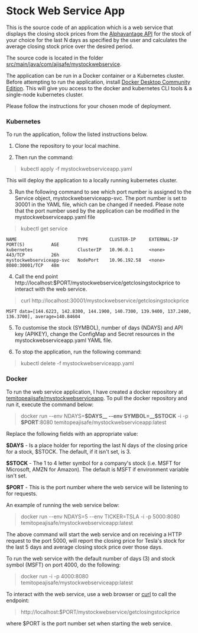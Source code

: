 # Stock Web Service App
This is the source code of an application which is a web service that displays the closing stock prices from the [Alphavantage API](https://www.alphavantage.co/documentation/#dailyadj) for the stock of your choice for the last N days as specified by the user and calculates the average closing stock price over the desired period.

The source code is located in the folder [src/main/java/com/ajisafe/mystockwebservice](https://github.com/ajisafet/mystockwebserviceapp/tree/master/src/main/java/com/ajisafe/mystockwebservice).

The application can be run in a Docker container or a Kubernetes cluster. Before attempting to run the application, install [Docker Desktop Community Edition](https://www.docker.com/products/docker-desktop). This will give you access to the docker and kubernetes CLI tools & a single-node kubernetes cluster.

Please follow the instructions for your chosen mode of deployment.

### Kubernetes

To run the application, follow the listed instructions below.
1. Clone the repository to your local machine.

2. Then run the command:

> kubectl apply -f mystockwebserviceapp.yaml

This will deploy the application to a locally running kubernetes cluster.

3. Run the following command to see which port number is assigned to the Service object, mystockwebserviceapp-svc. The port number is set to 30001 in the YAML file, which can be changed if needed. Please note that the port number used by the application can be modified in the mystockwebserviceapp.yaml file

> kubectl get service

    NAME                       TYPE        CLUSTER-IP     EXTERNAL-IP   PORT(S)          AGE
    kubernetes                 ClusterIP   10.96.0.1      <none>        443/TCP          26h
    mystockwebserviceapp-svc   NodePort    10.96.192.58   <none>        8080:30001/TCP   48m


4. Call the end point http://localhost:$PORT/mystockwebservice/getclosingstockprice to interact with the web service.

> curl http://localhost:30001/mystockwebservice/getclosingstockprice

    MSFT data=[144.6223, 142.8300, 144.1900, 140.7300, 139.9400, 137.2400, 136.3700], average=140.84604

5. To customise the stock (SYMBOL), number of days (NDAYS) and API key (APIKEY), change the ConfigMap and Secret resources in the mystockwebserviceapp.yaml YAML file.

6. To stop the application, run the following command:

> kubectl delete -f mystockwebserviceapp.yaml
 
### Docker

To run the web service application, I have created a docker repository at [temitopeajisafe/mystockwebserviceapp](https://hub.docker.com/r/temitopeajisafe/mystockwebserviceapp). To pull the docker repository and run it, execute the command below: 

> docker run --env NDAYS=__$DAYS__ --env SYMBOL=__$STOCK__ -i -p __$PORT__:8080 temitopeajisafe/mystockwebserviceapp:latest

Replace the following fields with an appropriate value:

__$DAYS__ - Is a place holder for reporting the last N days of the closing price for a stock, $STOCK. The default, if it isn't set, is 3.

__$STOCK__ - The 1 to 4 letter symbol for a company's stock (i.e. MSFT for Microsoft, AMZN for Amazon). The default is MSFT if environment variable isn't set.

__$PORT__ - This is the port number where the web service will be listening to for requests.

An example of running the web service below:
> docker run --env NDAYS=5 --env TICKER=TSLA -i -p 5000:8080 temitopeajisafe/mystockwebserviceapp:latest

The above command will start the web service and on receiving a HTTP request to the port 5000, will report the closing price for Tesla's stock for the last 5 days and average closing stock price over those days.

To run the web service with the default number of days (3) and stock symbol (MSFT) on port 4000, do the following:
> docker run -i -p 4000:8080 temitopeajisafe/mystockwebserviceapp:latest

To interact with the web service, use a web browser or [curl](https://curl.haxx.se/download.html) to call the endpoint: 
> http://localhost:$PORT/mystockwebservice/getclosingstockprice

where $PORT is the port number set when starting the web service.
